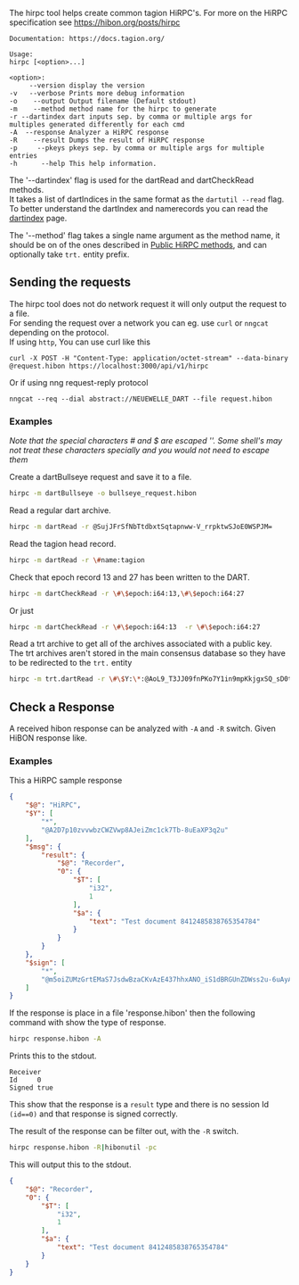 The hirpc tool helps create common tagion HiRPC's.
For more on the HiRPC specification see https://hibon.org/posts/hirpc

```
Documentation: https://docs.tagion.org/

Usage:
hirpc [<option>...]

<option>:
     --version display the version
-v   --verbose Prints more debug information
-o    --output Output filename (Default stdout)
-m    --method method name for the hirpc to generate
-r --dartindex dart inputs sep. by comma or multiple args for multiples generated differently for each cmd
-A  --response Analyzer a HiRPC response
-R    --result Dumps the result of HiRPC response
-p     --pkeys pkeys sep. by comma or multiple args for multiple entries
-h      --help This help information.
```

The '--dartindex' flag is used for the dartRead and dartCheckRead methods.  
It takes a list of dartIndices in the same format as the `dartutil --read` flag.  
To better understand the dartIndex and namerecords you can read the [dartindex](https://docs.tagion.org/tech/protocols/dart/dartindex) page.  


The '--method' flag takes a single name argument as the method name, it should be on of the ones described in [Public HiRPC methods](https://docs.tagion.org/tech/protocols/hirpcmethods), and can optionally take `trt.` entity prefix.  


## Sending the requests
The hirpc tool does not do network request it will only output the request to a file.  
For sending the request over a network you can eg. use `curl` or `nngcat` depending on the protocol.  
If using `http`, You can use curl like this
```
curl -X POST -H "Content-Type: application/octet-stream" --data-binary @request.hibon https://localhost:3000/api/v1/hirpc
```

Or if using nng request-reply protocol
```
nngcat --req --dial abstract://NEUEWELLE_DART --file request.hibon
```


### Examples
*Note that the special characters # and $ are escaped '\'. Some shell's may not treat these characters specially and you would not need to escape them*

Create a dartBullseye request and save it to a file.
```sh
hirpc -m dartBullseye -o bullseye_request.hibon
```

Read a regular dart archive.
```sh
hirpc -m dartRead -r @SujJFrSfNbTtdbxtSqtapnww-V_rrpktwSJoE0WSPJM=
```

Read the tagion head record.

```sh
hirpc -m dartRead -r \#name:tagion
```

Check that epoch record 13 and 27 has been written to the DART.
```sh
hirpc -m dartCheckRead -r \#\$epoch:i64:13,\#\$epoch:i64:27
```
Or just
```sh
hirpc -m dartCheckRead -r \#\$epoch:i64:13  -r \#\$epoch:i64:27
```


Read a trt archive to get all of the archives associated with a public key.  
The trt archives aren't stored in the main consensus database so they have to be redirected to the `trt.` entity
```sh
hirpc -m trt.dartRead -r \#\$Y:\*:@AoL9_T3JJ09fnPKo7Y1in9mpKkjgxSQ_sD0t0CPCcLKk
```

## Check a Response

A received hibon response can be analyzed with `-A` and `-R` switch.
Given HiBON response like.

### Examples

This a HiRPC sample response
```json
{
    "$@": "HiRPC",
    "$Y": [
        "*",
        "@A2D7p10zvvwbzCWZVwp8AJeiZmc1ck7Tb-8uEaXP3q2u"
    ],
    "$msg": {
        "result": {
            "$@": "Recorder",
            "0": {
                "$T": [
                    "i32",
                    1
                ],
                "$a": {
                    "text": "Test document 8412485838765354784"
                }
            }
        }
    },
    "$sign": [
        "*",
        "@m5oiZUMzGrtEMaS7JsdwBzaCKvAzE437hhxANO_iS1dBRGUnZDWss2u-6uAyAYMUFH13JbIYy4rquQZwRhYADQ=="
    ]
}
```
If the response is place in a file 'response.hibon' then the following command with show the type of response.
```sh
hirpc response.hibon -A
```
Prints this to the stdout.
```
Receiver
Id     0
Signed true
```
This show that the response is a `result` type and there is no session Id `(id==0)` and that response is signed correctly.

The result of the response can be filter out, with the `-R` switch.
```sh 
hirpc response.hibon -R|hibonutil -pc
```

This will output this to the stdout.
```json
{
    "$@": "Recorder",
    "0": {
        "$T": [
            "i32",
            1
        ],
        "$a": {
            "text": "Test document 8412485838765354784"
        }
    }
}
```
